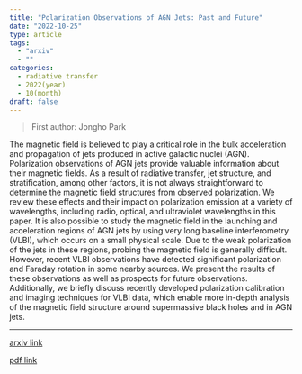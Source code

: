 ```yaml
---
title: "Polarization Observations of AGN Jets: Past and Future"
date: "2022-10-25"
type: article
tags:
  - "arxiv"
  - ""
categories:
  - radiative transfer
  - 2022(year)
  - 10(month)
draft: false
---
```


> First author: Jongho Park

 The magnetic field is believed to play a critical role in the bulk
acceleration and propagation of jets produced in active galactic nuclei (AGN).
Polarization observations of AGN jets provide valuable information about their
magnetic fields. As a result of radiative transfer, jet structure, and
stratification, among other factors, it is not always straightforward to
determine the magnetic field structures from observed polarization. We review
these effects and their impact on polarization emission at a variety of
wavelengths, including radio, optical, and ultraviolet wavelengths in this
paper. It is also possible to study the magnetic field in the launching and
acceleration regions of AGN jets by using very long baseline interferometry
(VLBI), which occurs on a small physical scale. Due to the weak polarization of
the jets in these regions, probing the magnetic field is generally difficult.
However, recent VLBI observations have detected significant polarization and
Faraday rotation in some nearby sources. We present the results of these
observations as well as prospects for future observations. Additionally, we
briefly discuss recently developed polarization calibration and imaging
techniques for VLBI data, which enable more in-depth analysis of the magnetic
field structure around supermassive black holes and in AGN jets.

---
[arxiv link](http://arxiv.org/abs/2210.13819v1)

[pdf link](http://arxiv.org/pdf/2210.13819v1)